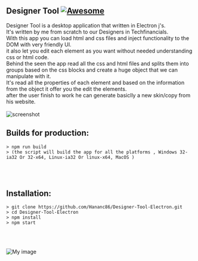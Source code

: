 ## Designer Tool [![Awesome](https://cdn.rawgit.com/sindresorhus/awesome/d7305f38d29fed78fa85652e3a63e154dd8e8829/media/badge.svg)](https://github.com/sindresorhus/awesome)

Designer Tool is a desktop application that written in Electron j's. <br/>
It's written by me from scratch to our Designers in Techfinancials. <br/>
With this app you can load html and css files and inject functionality to the DOM with very friendly UI. <br/>
it also let you edit each element as you want without needed understanding css or html code. <br/>
Behind the seen the app read all the css and html files and splits them into groups based on the css blocks and create a huge object that we can manipulate with it.  <br/>
It's read all the properties of each element and based on the information from the object it offer you the edit the elements. <br/>
after the user finish to work he can generate basiclly a new skin/copy from his website. <br/>
<br/>
![screenshot](https://user-images.githubusercontent.com/17859078/27821417-dc8fd39e-60aa-11e7-9876-9947b7e5ee5b.gif)
## Builds for production:
```
> npm run build
> (the script will build the app for all the platforms , Windows 32-ia32 Or 32-x64, Linux-ia32 Or linux-x64, MacOS )
```

<br/>
<br/>

## Installation:
```
> git clone https://github.com/Hananc86/Designer-Tool-Electron.git
> cd Designer-Tool-Electron
> npm install
> npm start
```
<br/>
<br/>

![My image](https://user-images.githubusercontent.com/17859078/27674544-e3018bfa-5cae-11e7-842b-743c7a476634.png)
